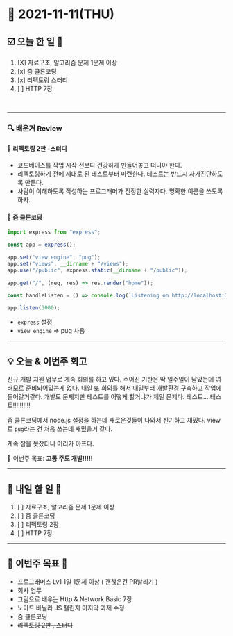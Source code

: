 # 📆 2021-11-11(THU)
## ☑️ 오늘 한 일 📑
1. [X] 자료구조, 알고리즘 문제 1문제 이상  
2. [x] 줌 클론코딩
3. [x] 리펙토링 스터티
4. [ ] HTTP 7장

<br>

***

### 🔍️ 배운거 Review 

#### 🌈 리펙토링 2판 -스터디 
- 코드베이스를 작업 시작 전보다 건강하게 만들어놓고 떠나야 한다.
- 리펙토링하기 전에 제대로 된 테스트부터 마련한다. 테스트는 반드시 자가진단하도록 만든다. 
- 사람이 이해하도록 작성하는 프로그래머가 진정한 실력자다. 명확한 이름을 쓰도록 하자. 

#### 🌈 줌 클론코딩

```js
import express from "express";

const app = express();

app.set("view engine", "pug");
app.set("views", __dirname + "/views");
app.use("/public", express.static(__dirname + "/public"));

app.get("/", (req, res) => res.render("home"));

const handleListen = () => console.log(`Listening on http://localhost:3000`);

app.listen(3000);
```
- `express` 설정 
- `view engine` => pug 사용 
 
***
## 💡  오늘 & 이번주 회고 

신규 개발 지원 업무로 계속 회의를 하고 있다. 주어진 기한은 딱 일주일이 남았는데 여러모로 준비되어있는게 없다. 내일 또 회의를 해서 내일부터 개발환경 구축하고 작업에 들어갈거같다. 
개발도 문제지만 테스트를 어떻게 할거냐가 제일 문제다. 테스트....테스트!!!!!!!!!! 

줌 클론코딩에서 node.js 설정을 하는데 새로운것들이 나와서 신기하고 재밌다. view로 `pug`라는 건 처음 쓰는데 재밌을거 같다.

계속 잠을 못잤더니 머리가 아프다. 

🎯 이번주 목표: **고통 주도 개발!!!!!** 

***

## 🎯 내일 할 일 🎯
1. [ ] 자료구조, 알고리즘 문제 1문제 이상  
2. [ ] 줌 클론코딩
3. [ ] 리펙토링 2장
4. [ ] HTTP 7장

***
 
## 🏁 이번주 목표 🏁   
- 프로그래머스 Lv1 1일 1문제 이상 ( 괜찮은건 PR날리기 )
- 회사 업무
- 그림으로 배우는 Http & Network Basic 7장
- 노마드 바닐라 JS 챌린지 마지막 과제 수정
- 줌 클론코딩
- ~~리펙토링 2판 , 스터디~~


